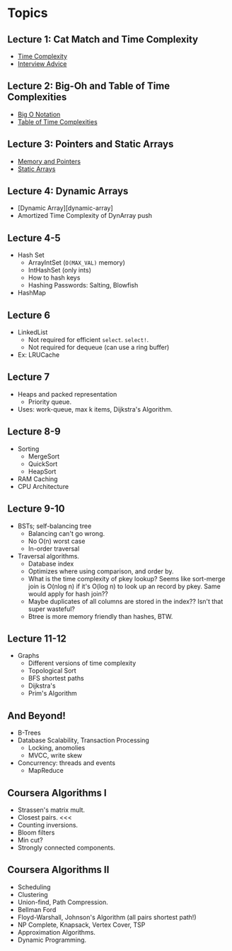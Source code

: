 # Topics

## Lecture 1: Cat Match and Time Complexity

* [Time Complexity][time-complexity]
* [Interview Advice][interview-advice]

[time-complexity]: ./lecture-01/time-complexity.md
[interview-advice]: ./lecture-01/interview-advice.md

## Lecture 2: Big-Oh and Table of Time Complexities

* [Big O Notation][big-o-notation]
* [Table of Time Complexities][table-of-time-complexities]

[big-o-notation]: ./lecture-02/big-o-notation.md
[table-of-time-complexities]: ./lecture-02/table-of-time-complexities.md

## Lecture 3: Pointers and Static Arrays

* [Memory and Pointers][pointers]
* [Static Arrays][static-arrays]

[pointers]: ./lecture-03/pointers.md
[static-arrays]: ./lecture-03/static-arrays.md

## Lecture 4: Dynamic Arrays

* [Dynamic Array][dynamic-array]
* Amortized Time Complexity of DynArray push

[dynmaic-array]: ./lecture-03/dynamic-array.md

## Lecture 4-5

* Hash Set
    * ArrayIntSet (`O(MAX_VAL)` memory)
    * IntHashSet (only ints)
    * How to hash keys
    * Hashing Passwords: Salting, Blowfish
* HashMap

## Lecture 6

* LinkedList
    * Not required for efficient `select`. `select!`.
    * Not required for dequeue (can use a ring buffer)
* Ex: LRUCache

## Lecture 7

* Heaps and packed representation
    * Priority queue.
* Uses: work-queue, max k items, Dijkstra's Algorithm.

## Lecture 8-9

* Sorting
    * MergeSort
    * QuickSort
    * HeapSort
* RAM Caching
* CPU Architecture

## Lecture 9-10

* BSTs; self-balancing tree
    * Balancing can't go wrong.
    * No O(n) worst case
    * In-order traversal
* Traversal algorithms.
    * Database index
    * Optimizes where using comparison, and order by.
    * What is the time complexity of pkey lookup? Seems like
      sort-merge join is O(nlog n) if it's O(log n) to look up an
      record by pkey. Same would apply for hash join??
    * Maybe duplicates of all columns are stored in the index?? Isn't
      that super wasteful?
    * Btree is more memory friendly than hashes, BTW.

## Lecture 11-12

* Graphs
    * Different versions of time complexity
    * Topological Sort
    * BFS shortest paths
    * Dijkstra's
    * Prim's Algorithm

## And Beyond!

* B-Trees
* Database Scalability, Transaction Processing
    * Locking, anomolies
    * MVCC, write skew
* Concurrency: threads and events
    * MapReduce

## Coursera Algorithms I

* Strassen's matrix mult.
* Closest pairs. <<<
* Counting inversions.
* Bloom filters
* Min cut?
* Strongly connected components.

## Coursera Algorithms II

* Scheduling
* Clustering
* Union-find, Path Compression.
* Bellman Ford
* Floyd-Warshall, Johnson's Algorithm (all pairs shortest path!)
* NP Complete, Knapsack, Vertex Cover, TSP
* Approximation Algorithms.
* Dynamic Programming.

